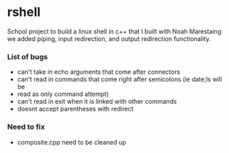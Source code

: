# rshell
School project to build a linux shell in c++ that I built with Noah Marestaing
we added piping, input redirection, and output redirection functionality.
### List of bugs
* can't take in echo arguments that come after connectors
* can't read in commands that come right after semicolons (ie date;ls will be 
* read as only command attempt)
* can't read in exit when it is linked with other commands
* doesnt accept parentheses with redirect
### Need to fix
* composite.cpp need to be cleaned up
